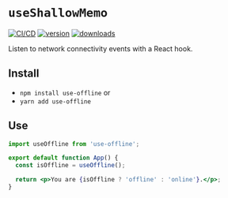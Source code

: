 # `useShallowMemo`

[![CI/CD](https://github.com/CharlesStover/quisi.do/actions/workflows/cd.yml/badge.svg?branch=main&event=push)](https://github.com/CharlesStover/quisi.do/actions/workflows/cd.yml)
[![version](https://img.shields.io/npm/v/use-offline.svg)](https://www.npmjs.com/package/use-offline)
[![downloads](https://img.shields.io/npm/dt/use-offline.svg)](https://www.npmjs.com/package/use-offline)

Listen to network connectivity events with a React hook.

## Install

- `npm install use-offline` or
- `yarn add use-offline`

## Use

```jsx
import useOffline from 'use-offline';

export default function App() {
  const isOffline = useOffline();

  return <p>You are {isOffline ? 'offline' : 'online'}.</p>;
}
```
